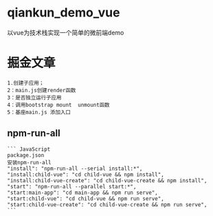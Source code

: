 # qiankun_demo_vue
以vue为技术栈实现一个简单的微前端demo

# 掘金文章
    1.创建子应用；
    2：main.js创建render函数
    3：是否独立运行子应用
    4：调用bootstrap mount  unmount函数
    5：基座main.js 添加入口
## npm-run-all
    ``` JavaScript
    package.json
    安装npm-run-all
    "install": "npm-run-all --serial install:*",
    "install:child-vue": "cd child-vue && npm install",
    "install:child-vue-create": "cd child-vue-create && npm install",
    "start": "npm-run-all --parallel start:*",
    "start:main-app": "cd main-app && npm run serve",
    "start:child-vue": "cd child-vue && npm run serve",
    "start:child-vue-create": "cd child-vue-create && npm run serve",
    ```